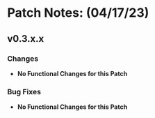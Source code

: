 # Patch Notes: (04/17/23)

## v0.3.x.x

### Changes

- **No Functional Changes for this Patch**

### Bug Fixes

- **No Functional Changes for this Patch**
